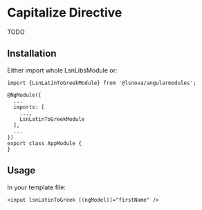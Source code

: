 # Capitalize Directive

TODO

## Installation
Either import whole LsnLibsModule or: 
```
import {LsnLatinToGreekModule} from '@lsnova/angularmodules';

@NgModule({
  ...
  imports: [
    ...,
    LsnLatinToGreekModule
  ],
  ...
})
export class AppModule {
}
```

## Usage
In your template file:

`<input lsnLatinToGreek [(ngModel)]="firstName" />`
